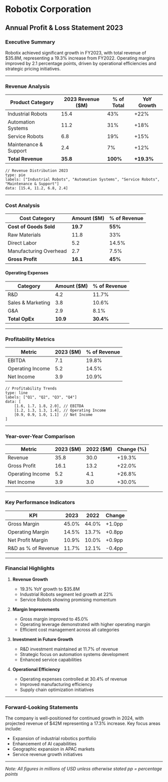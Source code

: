 # Robotix Corporation
## Annual Profit & Loss Statement 2023
### Executive Summary

Robotix achieved significant growth in FY2023, with total revenue of $35.8M, representing a 19.3% increase from FY2022. Operating margins improved by 2.1 percentage points, driven by operational efficiencies and strategic pricing initiatives.

---

### Revenue Analysis

| Product Category | 2023 Revenue ($M) | % of Total | YoY Growth |
|-----------------|-------------------|------------|------------|
| Industrial Robots | 15.4 | 43% | +22% |
| Automation Systems | 11.2 | 31% | +18% |
| Service Robots | 6.8 | 19% | +15% |
| Maintenance & Support | 2.4 | 7% | +12% |
| **Total Revenue** | **35.8** | **100%** | **+19.3%** |

```chart
// Revenue Distribution 2023
type: pie
labels: ["Industrial Robots", "Automation Systems", "Service Robots", "Maintenance & Support"]
data: [15.4, 11.2, 6.8, 2.4]
```

---

### Cost Analysis

| Cost Category | Amount ($M) | % of Revenue |
|--------------|-------------|--------------|
| **Cost of Goods Sold** | **19.7** | **55%** |
| Raw Materials | 11.8 | 33% |
| Direct Labor | 5.2 | 14.5% |
| Manufacturing Overhead | 2.7 | 7.5% |
| **Gross Profit** | **16.1** | **45%** |

#### Operating Expenses

| Category | Amount ($M) | % of Revenue |
|----------|-------------|--------------|
| R&D | 4.2 | 11.7% |
| Sales & Marketing | 3.8 | 10.6% |
| G&A | 2.9 | 8.1% |
| **Total OpEx** | **10.9** | **30.4%** |

---

### Profitability Metrics

| Metric | 2023 ($M) | % of Revenue |
|--------|-----------|--------------|
| EBITDA | 7.1 | 19.8% |
| Operating Income | 5.2 | 14.5% |
| Net Income | 3.9 | 10.9% |

```chart
// Profitability Trends
type: line
labels: ["Q1", "Q2", "Q3", "Q4"]
data: [
    [1.6, 1.7, 1.8, 2.0], // EBITDA
    [1.2, 1.3, 1.3, 1.4], // Operating Income
    [0.9, 0.9, 1.0, 1.1]  // Net Income
]
```

---

### Year-over-Year Comparison

| Metric | 2023 ($M) | 2022 ($M) | Change (%) |
|--------|-----------|-----------|------------|
| Revenue | 35.8 | 30.0 | +19.3% |
| Gross Profit | 16.1 | 13.2 | +22.0% |
| Operating Income | 5.2 | 4.1 | +26.8% |
| Net Income | 3.9 | 3.0 | +30.0% |

---

### Key Performance Indicators

| KPI | 2023 | 2022 | Change |
|-----|------|------|--------|
| Gross Margin | 45.0% | 44.0% | +1.0pp |
| Operating Margin | 14.5% | 13.7% | +0.8pp |
| Net Profit Margin | 10.9% | 10.0% | +0.9pp |
| R&D as % of Revenue | 11.7% | 12.1% | -0.4pp |

---

### Financial Highlights

1. **Revenue Growth**
   - 19.3% YoY growth to $35.8M
   - Industrial Robots segment led growth at 22%
   - Service Robots showing promising momentum

2. **Margin Improvements**
   - Gross margin improved to 45.0%
   - Operating leverage demonstrated with higher operating margin
   - Efficient cost management across all categories

3. **Investment in Future Growth**
   - R&D investment maintained at 11.7% of revenue
   - Strategic focus on automation systems development
   - Enhanced service capabilities

4. **Operational Efficiency**
   - Operating expenses controlled at 30.4% of revenue
   - Improved manufacturing efficiency
   - Supply chain optimization initiatives

---

### Forward-Looking Statements

The company is well-positioned for continued growth in 2024, with projected revenue of $42M representing a 17.3% increase. Key focus areas include:

- Expansion of industrial robotics portfolio
- Enhancement of AI capabilities
- Geographic expansion in APAC markets
- Service revenue growth initiatives

---

*Note: All figures in millions of USD unless otherwise stated*
*pp = percentage points*